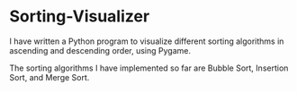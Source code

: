 # Sorting-Visualizer
I have written a Python program to visualize different sorting algorithms in ascending and descending order, using Pygame.

The sorting algorithms I have implemented so far are Bubble Sort, Insertion Sort, and Merge Sort.
